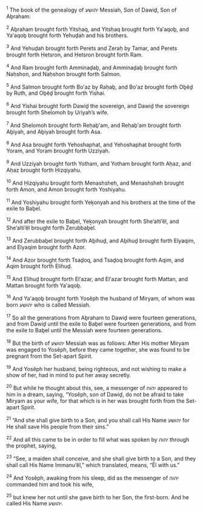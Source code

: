 <sup>1</sup> The book of the genealogy of יהושע Messiah, Son of Dawiḏ, Son of Aḇraham:

<sup>2</sup> Aḇraham brought forth Yitsḥaq, and Yitsḥaq brought forth Ya‛aqoḇ, and Ya‛aqoḇ brought forth Yehuḏah and his brothers.

<sup>3</sup> And Yehuḏah brought forth Perets and Zeraḥ by Tamar, and Perets brought forth Ḥetsron, and Ḥetsron brought forth Ram.

<sup>4</sup> And Ram brought forth Amminaḏaḇ, and Amminaḏaḇ brought forth Naḥshon, and Naḥshon brought forth Salmon.

<sup>5</sup> And Salmon brought forth Bo‛az by Raḥaḇ, and Bo‛az brought forth Oḇĕḏ by Ruth, and Oḇĕḏ brought forth Yishai.

<sup>6</sup> And Yishai brought forth Dawiḏ the sovereign, and Dawiḏ the sovereign brought forth Shelomoh by Uriyah’s wife.

<sup>7</sup> And Shelomoh brought forth Reḥaḇ‛am, and Reḥaḇ‛am brought forth Aḇiyah, and Aḇiyah brought forth Asa.

<sup>8</sup> And Asa brought forth Yehoshaphat, and Yehoshaphat brought forth Yoram, and Yoram brought forth Uzziyah.

<sup>9</sup> And Uzziyah brought forth Yotham, and Yotham brought forth Aḥaz, and Aḥaz brought forth Ḥizqiyahu.

<sup>10</sup> And Ḥizqiyahu brought forth Menashsheh, and Menashsheh brought forth Amon, and Amon brought forth Yoshiyahu.

<sup>11</sup> And Yoshiyahu brought forth Yeḵonyah and his brothers at the time of the exile to Baḇel.

<sup>12</sup> And after the exile to Baḇel, Yeḵonyah brought forth She’alti’ĕl, and She’alti’ĕl brought forth Zerubbaḇel.

<sup>13</sup> And Zerubbaḇel brought forth Aḇihuḏ, and Aḇihuḏ brought forth Elyaqim, and Elyaqim brought forth Azor.

<sup>14</sup> And Azor brought forth Tsaḏoq, and Tsaḏoq brought forth Aqim, and Aqim brought forth Elihuḏ.

<sup>15</sup> And Elihuḏ brought forth El‛azar, and El‛azar brought forth Mattan, and Mattan brought forth Ya‛aqoḇ.

<sup>16</sup> And Ya‛aqoḇ brought forth Yosĕph the husband of Miryam, of whom was born יהושע who is called Messiah.

<sup>17</sup> So all the generations from Aḇraham to Dawiḏ were fourteen generations, and from Dawiḏ until the exile to Baḇel were fourteen generations, and from the exile to Baḇel until the Messiah were fourteen generations.

<sup>18</sup> But the birth of יהושע Messiah was as follows: After His mother Miryam was engaged to Yosĕph, before they came together, she was found to be pregnant from the Set-apart Spirit.

<sup>19</sup> And Yosĕph her husband, being righteous, and not wishing to make a show of her, had in mind to put her away secretly.

<sup>20</sup> But while he thought about this, see, a messenger of יהוה appeared to him in a dream, saying, “Yosĕph, son of Dawiḏ, do not be afraid to take Miryam as your wife, for that which is in her was brought forth from the Set-apart Spirit.

<sup>21</sup> “And she shall give birth to a Son, and you shall call His Name יהושע for He shall save His people from their sins.”

<sup>22</sup> And all this came to be in order to fill what was spoken by יהוה through the prophet, saying,

<sup>23</sup> “See, a maiden shall conceive, and she shall give birth to a Son, and they shall call His Name Immanu’ĕl,” which translated, means, “Ĕl with us.”

<sup>24</sup> And Yosĕph, awaking from his sleep, did as the messenger of יהוה commanded him and took his wife,

<sup>25</sup> but knew her not until she gave birth to her Son, the first-born. And he called His Name יהושע.

